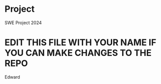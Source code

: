 # Project
 SWE Project 2024

 # EDIT THIS FILE WITH YOUR NAME IF YOU CAN MAKE CHANGES TO THE REPO
 Edward

